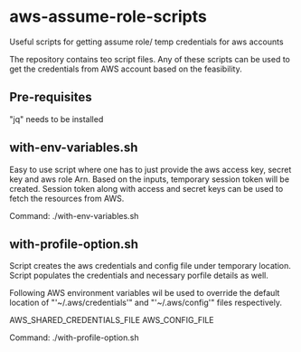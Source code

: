 # aws-assume-role-scripts
Useful scripts for getting assume role/ temp credentials for aws accounts 

The repository contains teo script files. Any of these scripts can be used to get the credentials from AWS account based on the feasibility.

Pre-requisites
-----------------
"jq" needs to be installed


with-env-variables.sh 
---------------------
Easy to use script where one has to just provide the aws access key, secret key and aws role Arn. Based on the inputs, temporary session token will be created. Session token along with access and secret keys can be used to fetch the resources from AWS. 

Command:
./with-env-variables.sh

with-profile-option.sh
----------------------
Script creates the aws credentials and config file under temporary location. Script populates the credentials and necessary porfile details as well. 

Following AWS environment variables wil be used to override the default location of "'~/.aws/credentials'" and  "'~/.aws/config'" files respectively.

AWS_SHARED_CREDENTIALS_FILE
AWS_CONFIG_FILE

Command:
./with-profile-option.sh




